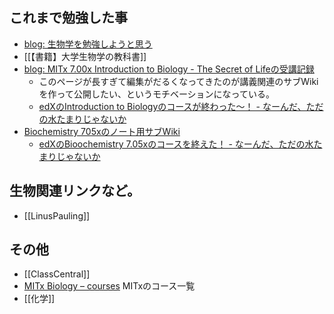 ## これまで勉強した事

- [blog: 生物学を勉強しようと思う](https://karino2.github.io/2021/06/11/biology.html)
- [[【書籍】大学生物学の教科書]]
- [blog: MITx 7.00x Introduction to Biology - The Secret of Lifeの受講記録](https://karino2.github.io/2021/07/19/the_secret_of_life.html)
   - このページが長すぎて編集がだるくなってきたのが講義関連のサブWikiを作って公開したい、というモチベーションになっている。
  - [edXのIntroduction to Biologyのコースが終わった〜！ - なーんだ、ただの水たまりじゃないか](https://karino2.github.io/2021/10/06/finish_700x.html)
- [Biochemistry 705xのノート用サブWiki](https://karino2.github.io/Biochemistry705x/Home)
  - [edXのBioochemistry 7.05xのコースを終えた！ - なーんだ、ただの水たまりじゃないか](https://karino2.github.io/2021/12/06/finish_biochemistry_course.html)

## 生物関連リンクなど。

- [[LinusPauling]]

## その他
- [[ClassCentral]]
- [MITx Biology – courses](http://web.mit.edu/mitxbio/courses.html) MITxのコース一覧
- [[化学]]